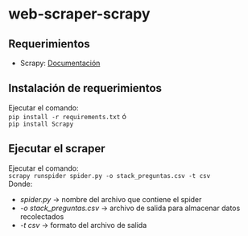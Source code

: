 # web-scraper-scrapy

## Requerimientos
- Scrapy: [Documentación](https://docs.scrapy.org/en/latest/intro/tutorial.html)

## Instalación de requerimientos
Ejecutar el comando:  
`pip install -r requirements.txt` ó  
`pip install Scrapy`  

## Ejecutar el scraper
Ejecutar el comando:  
`scrapy runspider spider.py -o stack_preguntas.csv -t csv`  
Donde:  
- *spider.py* -> nombre del archivo que contiene el spider  
- *-o stack_preguntas.csv* -> archivo de salida para almacenar datos recolectados  
- *-t csv* -> formato del archivo de salida  
